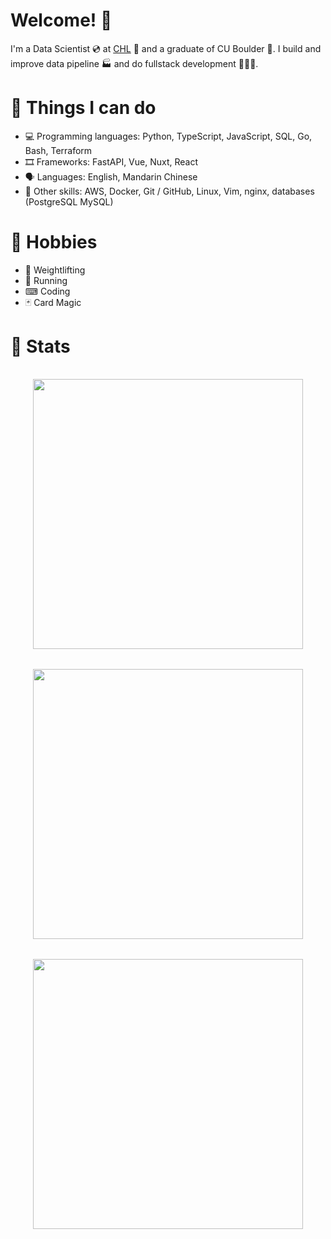 # Welcome! 👋

I'm a Data Scientist 💿 at [CHL](https://www.erdc.usace.army.mil/Locations/CHL/) 🌊 and a graduate of CU Boulder 🦬. I build and improve data pipeline 🏭 and do fullstack development 👨🏼‍💻.

# 🔨 Things I can do

- 💻 Programming languages: Python, TypeScript, JavaScript, SQL, Go, Bash, Terraform
- 🎞 Frameworks: FastAPI, Vue, Nuxt, React
- 🗣 Languages: English, Mandarin Chinese
- 🤹 Other skills: AWS, Docker, Git / GitHub, Linux, Vim, nginx, databases (PostgreSQL MySQL)

# 🧮 Hobbies

- 💪 Weightlifting
- 👟 Running
- ⌨ Coding
- 🃏 Card Magic

# 🌟 Stats

<p align="center">
  <!-- <img src="https://github-readme-stats.vercel.app/api?username=Vin-Cento&show_icons=true&theme=radical" style="width:45vw"/> -->
    <img src="https://streak-stats.demolab.com/?user=Vin-Cento&theme=radical" style="width:45vw; margin:1rem"/>
    <img src="https://leetcard.jacoblin.cool/Vincent679" style="width:45vw;margin:1rem"/>
    <img src="https://github-readme-stats.vercel.app/api/wakatime?username=VinCento" style="width:45vw;margin:1rem"/>
</p>

